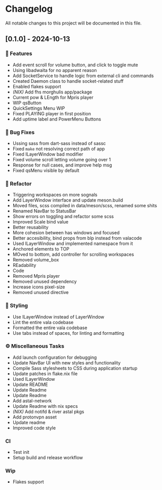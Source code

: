 # Changelog

All notable changes to this project will be documented in this file.

## [0.1.0] - 2024-10-13

### 🚀 Features

- Add event scroll for volume button, and click to toggle mute
- Using libadwaita for no apparent reason
- Add SocketService to handle logic from external cli and commands
- Created Daemon class to handle socket-related stuff
- Enabled flakes support
- *(NIX)* Add fhs morghulis app/package
- Current pow & LEngth for Mpris player
- WIP qsButton
- QuickSettings Menu WIP
- Fixed PLAYING player in first position
- Add uptime label and PowerMenu Buttons

### 🐛 Bug Fixes

- Ussing sass from dart-sass instead of sassc
- Fixed `make` not resolving correct path of app
- Fixed ILayerWindow bad modifier
- Fixed volume scroll letting volume going  over 1
- Response for null cases, and improve help msg
- Fixed qsMenu visible by default

### 🚜 Refactor

- Triggering workspaces on more sognals
- Add LayerWindow interface and update meson.build
- Moved files, scss compiled in data/meson/scss, renamed some shits
- Renamed NavBar to StatusBar
- Show errors on toggling and refactor some scss
- Improved Scale bind value
- Better reusability
- More cohesion between has windows and focused
- Better accesibility, bind props from blp instead from valacode
- Used ILayerWindow and implemented namespace from it
- Anchored elements to TOP
- MOved to bottom, add controller for scrolling workspaces
- Removed volume_box
- REadability
- Code
- Removed Mpris player
- Removed unused dependency
- Increase icons pixel-size
- Removed unused directive

### 🎨 Styling

- Use ILayerWindow instead of LayerWindow
- Lint the entire vala codebase
- Formatted the entire vala codebase
- Use tabs instead of spaces, for linting and formatting

### ⚙️ Miscellaneous Tasks

- Add launch configuration for debugging
- Update NavBar UI with new styles and functionality
- Compile Sass stylesheets to CSS during application startup
- Update patches in flake.nix file
- Used ILayerWindow
- Update README
- Update Readme
- Update Readme
- Add astal-network
- Update Readme with nix specs
- *(NIX)* Add notifd & river astal pkgs
- Add protonvpn asset
- Update readme
- Improved code style

### CI

- Test init
- Setup build and release workflow

### Wip

- Flakes support

<!-- generated by git-cliff -->
